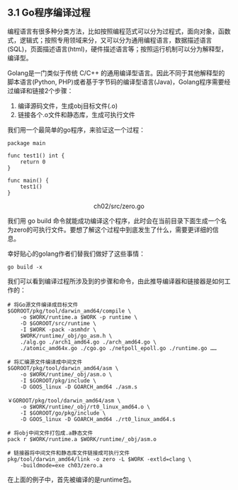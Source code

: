 ## 3.1 Go程序编译过程
编程语言有很多种分类方法，比如按照编程范式可以分为过程式，面向对象，函数式，逻辑式；按照专用领域来分，又可以分为通用编程语言，数据描述语言(SQL)，页面描述语言(html)，硬件描述语言等；按照运行机制可以分为解释型，编译型。

Golang是一门类似于传统 C/C++ 的通用编译型语言。因此不同于其他解释型的脚本语言(Python, PHP)或者基于字节码的编译型语言(Java)，Golang程序需要经过编译和链接2个步骤：
	
1. 编译源码文件，生成obj目标文件(.o)
2. 链接各个.o文件和静态库，生成可执行文件

我们用一个最简单的go程序，来验证这一个过程：

```golang
package main

func test1() int {
    return 0
}

func main() {
    test1()
}
```

<center>ch02/src/zero.go</center>

我们用 go build 命令就能成功编译这个程序，此时会在当前目录下面生成一个名为zero的可执行文件。要想了解这个过程中到底发生了什么，需要更详细的信息。

幸好贴心的golang作者们替我们做好了这些事情：

	go build -x
	
我们可以看到编译过程所涉及到的步骤和命令，由此推导编译器和链接器是如何工作的：

    # 将Go源文件编译成目标文件
	$GOROOT/pkg/tool/darwin_amd64/compile \
		-o $WORK/runtime.a $WORK -p runtime \
		-D $GOROOT/src/runtime \
		-I $WORK -pack -asmhdr \
		$WORK/runtime/_obj/go_asm.h \
		./alg.go ./arch1_amd64.go ./arch_amd64.go \
		./atomic_amd64x.go ./cgo.go ./netpoll_epoll.go ./runtime.go ……
	
	# 将汇编源文件编译成中间文件
	$GOROOT/pkg/tool/darwin_amd64/asm \
		-o $WORK/runtime/_obj/asm.o \
		-I $GOROOT/pkg/include \
		-D GOOS_linux -D GOARCH_amd64 ./asm.s
		
	￥GOROOT/pkg/tool/darwin_amd64/asm \
		-o $WORK/runtime/_obj/rt0_linux_amd64.o \
		-I $GOROOT/go/pkg/include \
		-D GOOS_linux -D GOARCH_amd64 ./rt0_linux_amd64.s
	
	# 将obj中间文件打包成.a静态文件
	pack r $WORK/runtime.a $WORK/runtime/_obj/asm.o
	
	# 链接器将中间文件和静态库文件链接成可执行文件
	pkg/tool/darwin_amd64/link -o zero -L $WORK -extld=clang \
		-buildmode=exe ch03/zero.a
		

在上面的例子中，首先被编译的是runtime包。